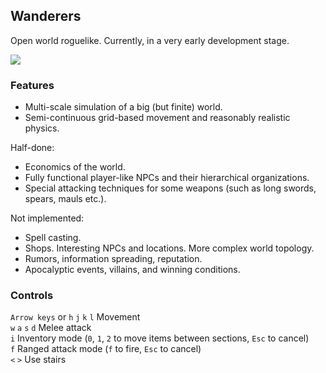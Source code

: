 
## Wanderers

Open world roguelike. Currently, in a very early development stage.

[![](http://i.imgur.com/S8syczzs.png)](http://i.imgur.com/S8syczz.png) 

### Features
  * Multi-scale simulation of a big (but finite) world.  
  * Semi-continuous grid-based movement and reasonably realistic physics.  

Half-done:
  * Economics of the world.   
  * Fully functional player-like NPCs and their hierarchical organizations.   
  * Special attacking techniques for some weapons (such as long swords, spears, mauls etc.).   

Not implemented:
  * Spell casting.  
  * Shops. Interesting NPCs and locations. More complex world topology.
  * Rumors, information spreading, reputation.  
  * Apocalyptic events, villains, and winning conditions.

### Controls
`Arrow keys` or `h` `j` `k` `l` Movement  
`w` `a` `s` `d` Melee attack   
`i` Inventory mode (`0`, `1`, `2` to move items between sections, `Esc` to cancel)   
`f` Ranged attack mode (`f` to fire, `Esc` to cancel)   
`<` `>` Use stairs   
